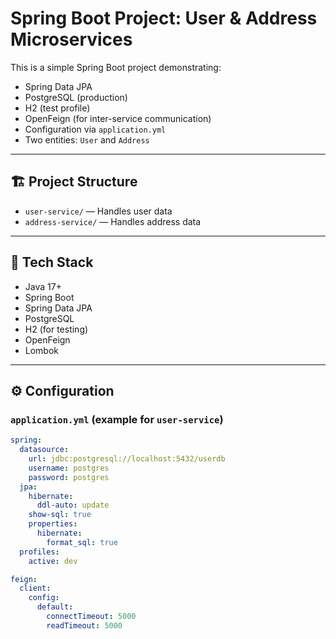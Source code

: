 # Spring Boot Project: User & Address Microservices

This is a simple Spring Boot project demonstrating:

- Spring Data JPA
- PostgreSQL (production)
- H2 (test profile)
- OpenFeign (for inter-service communication)
- Configuration via `application.yml`
- Two entities: `User` and `Address`

---

## 🏗️ Project Structure

- `user-service/` — Handles user data
- `address-service/` — Handles address data

---

## 🧰 Tech Stack

- Java 17+
- Spring Boot
- Spring Data JPA
- PostgreSQL
- H2 (for testing)
- OpenFeign
- Lombok

---

## ⚙️ Configuration

### `application.yml` (example for `user-service`)

```yaml
spring:
  datasource:
    url: jdbc:postgresql://localhost:5432/userdb
    username: postgres
    password: postgres
  jpa:
    hibernate:
      ddl-auto: update
    show-sql: true
    properties:
      hibernate:
        format_sql: true
  profiles:
    active: dev

feign:
  client:
    config:
      default:
        connectTimeout: 5000
        readTimeout: 5000

